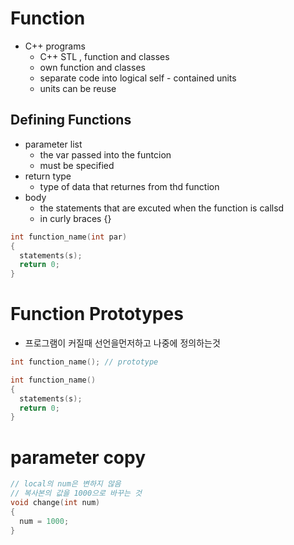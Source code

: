 # Function
- C++ programs
  - C++ STL , function and classes
  - own function and classes
  - separate code into logical self - contained units
  - units can be reuse
  
## Defining Functions
- parameter list
  - the var passed into the funtcion
  - must be specified
- return type
  - type of data that returnes from thd function
- body
  - the statements that are excuted when the function is callsd
  - in curly braces {}

```cpp
int function_name(int par)
{
  statements(s);
  return 0;
}
```

# Function Prototypes
- 프로그램이 커질때 선언을먼저하고 나중에 정의하는것
```cpp
int function_name(); // prototype

int function_name()
{
  statements(s);
  return 0;
}
```

# parameter copy
```cpp
// local의 num은 변하지 않음
// 복사본의 값을 1000으로 바꾸는 것 
void change(int num)
{
  num = 1000;
}
```